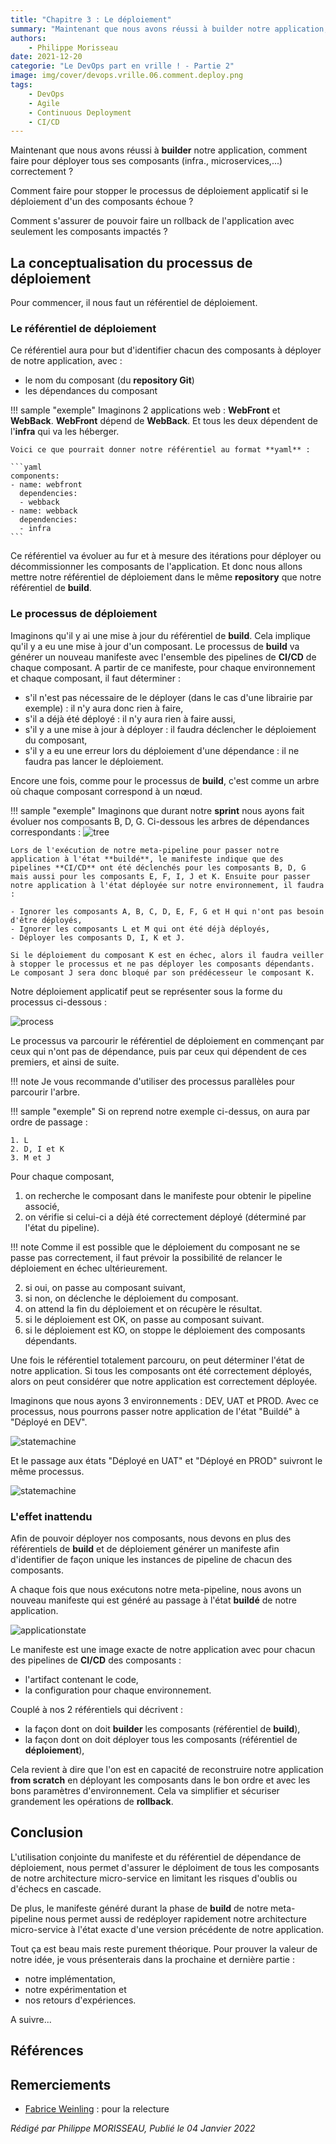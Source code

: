 ```yaml
---
title: "Chapitre 3 : Le déploiement"
summary: "Maintenant que nous avons réussi à builder notre application, comment faire pour déployer tous ses composants (infra., microservices,...) correctement ?"
authors:
    - Philippe Morisseau
date: 2021-12-20
categorie: "Le DevOps part en vrille ! - Partie 2"
image: img/cover/devops.vrille.06.comment.deploy.png
tags:
    - DevOps
    - Agile
    - Continuous Deployment
    - CI/CD
---
```


Maintenant que nous avons réussi à **builder** notre application, comment faire pour déployer tous ses composants (infra., microservices,...) correctement ?

Comment faire pour stopper le processus de déploiement applicatif si le déploiement d'un des composants échoue ?

Comment s'assurer de pouvoir faire un rollback de l'application avec seulement les composants impactés ?

## La conceptualisation du processus de déploiement

Pour commencer, il nous faut un référentiel de déploiement. 

### Le référentiel de déploiement

Ce référentiel aura pour but d'identifier chacun des composants à déployer de notre application, avec :

- le nom du composant (du **repository Git**)
- les dépendances du composant

!!! sample "exemple"
    Imaginons 2 applications web : **WebFront** et **WebBack**. **WebFront** dépend de **WebBack**. Et tous les deux dépendent de l'**infra** qui va les héberger. 

    Voici ce que pourrait donner notre référentiel au format **yaml** :

    ```yaml
    components:
    - name: webfront
      dependencies:
      - webback
    - name: webback
      dependencies: 
      - infra
    ```

Ce référentiel va évoluer au fur et à mesure des itérations pour déployer ou décommissionner les composants de l'application. Et donc nous allons mettre notre référentiel de déploiement dans le même **repository** que notre référentiel de **build**.

### Le processus de déploiement

Imaginons qu'il y ai une mise à jour du référentiel de **build**. Cela implique qu'il y a eu une mise à jour d'un composant. Le processus de **build** va générer un nouveau manifeste avec l'ensemble des pipelines de **CI/CD** de chaque composant.
A partir de ce manifeste, pour chaque environnement et chaque composant, il faut déterminer :

- s'il n'est pas nécessaire de le déployer (dans le cas d'une librairie par exemple) : il n'y aura donc rien à faire,
- s'il a déjà été déployé : il n'y aura rien à faire aussi,
- s'il y a une mise à jour à déployer : il faudra déclencher le déploiement du composant,
- s'il y a eu une erreur lors du déploiement d'une dépendance : il ne faudra pas lancer le déploiement.

Encore une fois, comme pour le processus de **build**, c'est comme un arbre où chaque composant correspond à un nœud.

!!! sample "exemple"
    Imaginons que durant notre **sprint** nous ayons fait évoluer nos composants B, D, G. 
    Ci-dessous les arbres de dépendances correspondants :
    ![tree](../../../img/06.comment.deploy.001.svg)

    Lors de l'exécution de notre meta-pipeline pour passer notre application à l'état **buildé**, le manifeste indique que des pipelines **CI/CD** ont été déclenchés pour les composants B, D, G mais aussi pour les composants E, F, I, J et K. Ensuite pour passer notre application à l'état déployée sur notre environnement, il faudra :

    - Ignorer les composants A, B, C, D, E, F, G et H qui n'ont pas besoin d'être déployés,
    - Ignorer les composants L et M qui ont été déjà déployés,
    - Déployer les composants D, I, K et J.
    
    Si le déploiement du composant K est en échec, alors il faudra veiller à stopper le processus et ne pas déployer les composants dépendants. Le composant J sera donc bloqué par son prédécesseur le composant K.

Notre déploiement applicatif peut se représenter sous la forme du processus ci-dessous : 

![process](../../../img/06.comment.deploy.002.svg)

Le processus va parcourir le référentiel de déploiement en commençant par ceux qui n'ont pas de dépendance, puis par ceux qui dépendent de ces premiers, et ainsi de suite. 

!!! note
    Je vous recommande d'utiliser des processus parallèles pour parcourir l'arbre.

!!! sample "exemple" 
    Si on reprend notre exemple ci-dessus, on aura par ordre de passage :

    1. L
    2. D, I et K
    3. M et J

Pour chaque composant,

1. on recherche le composant dans le manifeste pour obtenir le pipeline associé,
2. on vérifie si celui-ci a déjà été correctement déployé (déterminé par l'état du pipeline).
  
!!! note
    Comme il est possible que le déploiement du composant ne se passe pas correctement, il faut prévoir la possibilité de relancer le déploiement en échec ultérieurement.

2. si oui, on passe au composant suivant,
3. si non, on déclenche le déploiement du composant.
4. on attend la fin du déploiement et on récupère le résultat.
5. si le déploiement est OK, on passe au composant suivant.
6. si le déploiement est KO, on stoppe le déploiement des composants dépendants.

Une fois le référentiel totalement parcouru, on peut déterminer l'état de notre application. Si tous les composants ont été correctement déployés, alors on peut considérer que notre application est correctement déployée.

Imaginons que nous ayons 3 environnements : DEV, UAT et PROD. Avec ce processus, nous pourrons passer notre application de l'état "Buildé" à "Déployé en DEV".

![statemachine](../../../img/06.comment.deploy.003.svg)

Et le passage aux états "Déployé en UAT" et "Déployé en PROD" suivront le même processus.

![statemachine](../../../img/06.comment.deploy.004.svg)

### L'effet inattendu 

Afin de pouvoir déployer nos composants, nous devons en plus des référentiels de **build** et de déploiement générer un manifeste afin d'identifier de façon unique les instances de pipeline de chacun des composants.

A chaque fois que nous exécutons notre meta-pipeline, nous avons un nouveau manifeste qui est généré au passage à l'état **buildé** de notre application. 

![applicationstate](../../../img/06.comment.deploy.005.svg)

Le manifeste est une image exacte de notre application avec pour chacun des pipelines de **CI/CD** des composants :

- l'artifact contenant le code,
- la configuration pour chaque environnement.

Couplé à nos 2 référentiels qui décrivent :

- la façon dont on doit **builder** les composants (référentiel de **build**),
- la façon dont on doit déployer tous les composants (référentiel de **déploiement**),

Cela revient à dire que l'on est en capacité de reconstruire notre application **from scratch** en déployant les composants dans le bon ordre et avec les bons paramètres d'environnement. Cela va simplifier et sécuriser grandement les opérations de **rollback**.

## Conclusion

L'utilisation conjointe du manifeste et du référentiel de dépendance de déploiement, nous permet d'assurer le déploiment de tous les composants de notre architecture micro-service en limitant les risques d'oublis ou d'échecs en cascade. 

De plus, le manifeste généré durant la phase de **build** de notre meta-pipeline nous permet aussi de redéployer rapidement notre architecture micro-service à l'état exacte d'une version précédente de notre application.

Tout ça est beau mais reste purement théorique. Pour prouver la valeur de notre idée, je vous présenterais dans la prochaine et dernière partie :

- notre implémentation,
- notre expérimentation et 
- nos retours d'expériences. 

A suivre...

## Références


## Remerciements

- [Fabrice Weinling](https://www.linkedin.com/in/%E2%99%A0-fabrice-weinling-%E2%99%A0-414187114/) : pour la relecture

_Rédigé par Philippe MORISSEAU, Publié le 04 Janvier 2022_